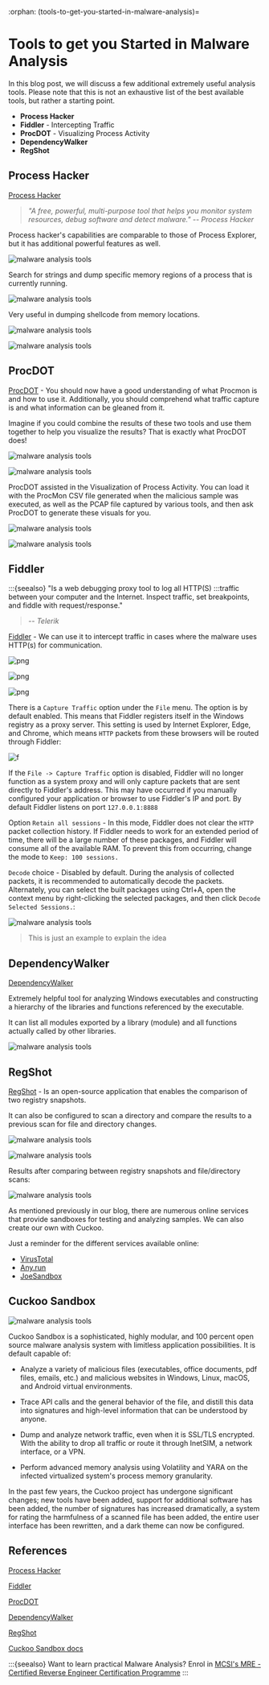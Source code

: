 :orphan:
(tools-to-get-you-started-in-malware-analysis)=

# Tools to get you Started in Malware Analysis

In this blog post, we will discuss a few additional extremely useful analysis tools. Please note that this is not an exhaustive list of the best available tools, but rather a starting point.

- **Process Hacker**
- **Fiddler** - Intercepting Traffic
- **ProcDOT** - Visualizing Process Activity
- **DependencyWalker**
- **RegShot**

## Process Hacker

[Process Hacker](https://processhacker.sourceforge.io/)

> _"A free, powerful, multi-purpose tool that helps you monitor system resources, debug software and detect malware."_
> -- <cite> Process Hacker </cite>

Process hacker's capabilities are comparable to those of Process Explorer, but it has additional powerful features as well.

![malware analysis tools](images/linux-exploitation-23.png)

Search for strings and dump specific memory regions of a process that is currently running.

![malware analysis tools](images/linux-exploitation-27.png)

Very useful in dumping shellcode from memory locations.

![malware analysis tools](images/linux-exploitation-33.png)

![malware analysis tools](images/linux-exploitation-17.png)

## ProcDOT

[ProcDOT](https://www.procdot.com/) - You should now have a good understanding of what Procmon is and how to use it. Additionally, you should comprehend what traffic capture is and what information can be gleaned from it.

Imagine if you could combine the results of these two tools and use them together to help you visualize the results? That is exactly what ProcDOT does!

![malware analysis tools](images/linux-exploitation-22.png)

![malware analysis tools](images/linux-exploitation-48.png)

ProcDOT assisted in the Visualization of Process Activity. You can load it with the ProcMon CSV file generated when the malicious sample was executed, as well as the PCAP file captured by various tools, and then ask ProcDOT to generate these visuals for you.

![malware analysis tools](images/linux-exploitation-49.png)

![malware analysis tools](images/linux-exploitation-59.png)

## Fiddler

:::{seealso}
"Is a web debugging proxy tool to log all HTTP(S)
:::traffic between your computer and the Internet. Inspect traffic, set breakpoints, and fiddle with request/response."
> -- <cite>Telerik</cite>

[Fiddler](https://www.telerik.com/fiddler) - We can use it to intercept traffic in cases where the malware uses HTTP(s) for communication.

![png](images/f1.png)

![png](images/f2.png)

![png](images/f3.png)

There is a `Capture Traffic` option under the `File` menu. The option is by default enabled. This means that Fiddler registers itself in the Windows registry as a proxy server.
This setting is used by Internet Explorer, Edge, and Chrome, which means `HTTP` packets from these browsers will be routed through Fiddler:

![f](images/linux-exploitation-02.png)

If the `File -> Capture Traffic` option is disabled, Fiddler will no longer function as a system proxy and will only capture packets that are sent directly to Fiddler's address. This may have occurred if you manually configured your application or browser to use Fiddler's IP and port.
By default Fiddler listens on port `127.0.0.1:8888`

Option `Retain all sessions` - In this mode, Fiddler does not clear the `HTTP` packet collection history. If Fiddler needs to work for an extended period of time, there will be a large number of these packages, and Fiddler will consume all of the available RAM. To prevent this from occurring, change the mode to `Keep: 100 sessions.`

`Decode` choice - Disabled by default. During the analysis of collected packets, it is recommended to automatically decode the packets. Alternately, you can select the built packages using Ctrl+A, open the context menu by right-clicking the selected packages, and then click `Decode Selected Sessions.`:

![malware analysis tools](images/linux-exploitation-01.png)

> This is just an example to explain the idea

## DependencyWalker

[DependencyWalker](http://www.dependencywalker.com/)

Extremely helpful tool for analyzing Windows executables and constructing a hierarchy of the libraries and functions referenced by the executable.

It can list all modules exported by a library (module) and all functions actually called by other libraries.

![malware analysis tools](images/linux-exploitation-22.png)

## RegShot

[RegShot](https://sourceforge.net/projects/regshot/) - Is an open-source application that enables the comparison of two registry snapshots.

It can also be configured to scan a directory and compare the results to a previous scan for file and directory changes.

![malware analysis tools](images/linux-exploitation-23.png)

![malware analysis tools](images/linux-exploitation-24.png)

Results after comparing between registry snapshots and file/directory scans:

![malware analysis tools](images/linux-exploitation-25.png)

As mentioned previously in our blog, there are numerous online services that provide sandboxes for testing and analyzing samples. We can also create our own with Cuckoo.

Just a reminder for the different services available online:

- [VirusTotal](https://www.virustotal.com/)
- [Any.run](https://any.run/)
- [JoeSandbox](https://www.joesandbox.com/#windows)

## Cuckoo Sandbox

![malware analysis tools](images/linux-exploitation-00.png)

Cuckoo Sandbox is a sophisticated, highly modular, and 100 percent open source malware analysis system with limitless application possibilities.
It is default capable of:

- Analyze a variety of malicious files (executables, office documents, pdf files, emails, etc.) and malicious websites in Windows, Linux, macOS, and Android virtual environments.

- Trace API calls and the general behavior of the file, and distill this data into signatures and high-level information that can be understood by anyone.

- Dump and analyze network traffic, even when it is SSL/TLS encrypted. With the ability to drop all traffic or route it through InetSIM, a network interface, or a VPN.

- Perform advanced memory analysis using Volatility and YARA on the infected virtualized system's process memory granularity.

In the past few years, the Cuckoo project has undergone significant changes; new tools have been added, support for additional software has been added, the number of signatures has increased dramatically, a system for rating the harmfulness of a scanned file has been added, the entire user interface has been rewritten, and a dark theme can now be configured.

## References

[Process Hacker](https://processhacker.sourceforge.io/)

[Fiddler](https://www.telerik.com/fiddler)

[ProcDOT](https://www.procdot.com/)

[DependencyWalker](http://www.dependencywalker.com/)

[RegShot](https://sourceforge.net/projects/regshot/)

[Cuckoo Sandbox docs](https://docs.cuckoosandbox.org/en/latest/)

:::{seealso}
Want to learn practical Malware Analysis? Enrol in [MCSI's MRE - Certified Reverse Engineer Certification Programme](https://www.mosse-institute.com/certifications/mre-certified-reverse-engineer.html)
:::
